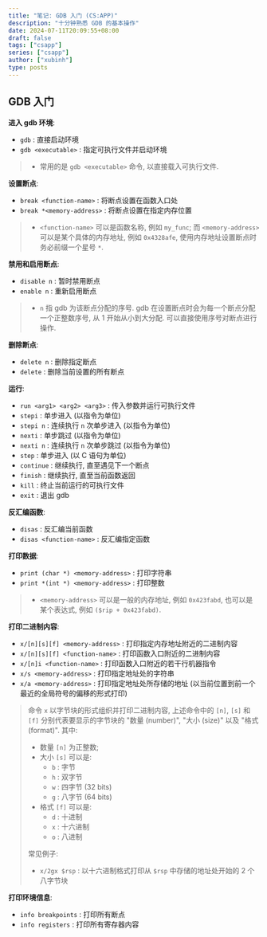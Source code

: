 ```yaml
---
title: "笔记: GDB 入门 (CS:APP)"
description: "十分钟熟悉 GDB 的基本操作"
date: 2024-07-11T20:09:55+08:00
draft: false
tags: ["csapp"]
series: ["csapp"]
author: ["xubinh"]
type: posts
---
```


## GDB 入门

**进入 gdb 环境**:

- `gdb` : 直接启动环境
- `gdb <executable>` : 指定可执行文件并启动环境

> - 常用的是 `gdb <executable>` 命令, 以直接载入可执行文件.

**设置断点**:

- `break <function-name>` : 将断点设置在函数入口处
- `break *<memory-address>` : 将断点设置在指定内存位置

> - `<function-name>` 可以是函数名称, 例如 `my_func`; 而 `<memory-address>` 可以是某个具体的内存地址, 例如 `0x4328afe`, 使用内存地址设置断点时务必前缀一个星号 `*`.

**禁用和启用断点**:

- `disable n` : 暂时禁用断点
- `enable n` : 重新启用断点

> - `n` 指 gdb 为该断点分配的序号. gdb 在设置断点时会为每一个断点分配一个正整数序号, 从 1 开始从小到大分配. 可以直接使用序号对断点进行操作.

**删除断点**:

- `delete n` : 删除指定断点
- `delete` : 删除当前设置的所有断点

**运行**:

- `run <arg1> <arg2> <arg3>` : 传入参数并运行可执行文件
- `stepi` : 单步进入 (以指令为单位)
- `stepi n` : 连续执行 `n` 次单步进入 (以指令为单位)
- `nexti` : 单步跳过 (以指令为单位)
- `nexti n` : 连续执行 `n` 次单步跳过 (以指令为单位)
- `step` : 单步进入 (以 C 语句为单位)
- `continue` : 继续执行, 直至遇见下一个断点
- `finish` : 继续执行, 直至当前函数返回
- `kill` : 终止当前运行的可执行文件
- `exit` : 退出 gdb

**反汇编函数**:

- `disas` : 反汇编当前函数
- `disas <function-name>` : 反汇编指定函数

**打印数据**:

- `print (char *) <memory-address>` : 打印字符串
- `print *(int *) <memory-address>` : 打印整数

> - `<memory-address>` 可以是一般的内存地址, 例如 `0x423fabd`, 也可以是某个表达式, 例如 `($rip + 0x423fabd)`.

**打印二进制内容**:

- `x/[n][s][f] <memory-address>` : 打印指定内存地址附近的二进制内容
- `x/[n][s][f] <function-name>` : 打印函数入口附近的二进制内容
- `x/[n]i <function-name>` : 打印函数入口附近的若干行机器指令
- `x/s <memory-address>` : 打印指定地址处的字符串
- `x/a <memory-address>` : 打印指定地址处所存储的地址 (以当前位置到前一个最近的全局符号的偏移的形式打印)

> 命令 `x` 以字节块的形式组织并打印二进制内容, 上述命令中的 `[n]`, `[s]` 和 `[f]` 分别代表要显示的字节块的 "数量 (number)", "大小 (size)" 以及 "格式 (format)". 其中:
>
> - 数量 `[n]` 为正整数;
> - 大小 `[s]` 可以是:
>   - `b` : 字节
>   - `h` : 双字节
>   - `w` : 四字节 (32 bits)
>   - `g` : 八字节 (64 bits)
> - 格式 `[f]` 可以是:
>   - `d` : 十进制
>   - `x` : 十六进制
>   - `o` : 八进制
>
> 常见例子:
>
> - `x/2gx $rsp` : 以十六进制格式打印从 `$rsp` 中存储的地址处开始的 2 个八字节块

**打印环境信息**:

- `info breakpoints` : 打印所有断点
- `info registers` : 打印所有寄存器内容
